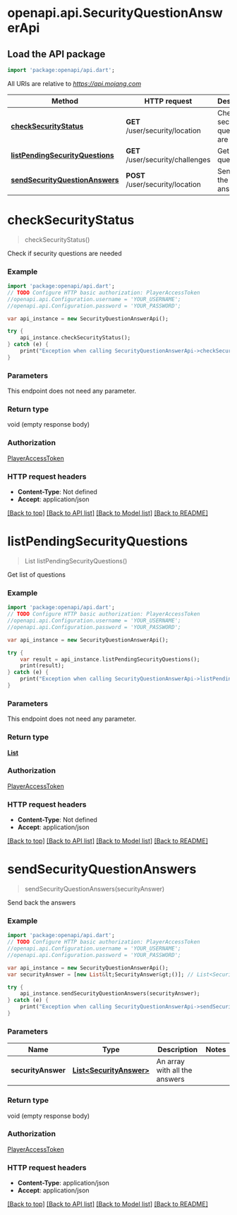 # openapi.api.SecurityQuestionAnswerApi

## Load the API package
```dart
import 'package:openapi/api.dart';
```

All URIs are relative to *https://api.mojang.com*

Method | HTTP request | Description
------------- | ------------- | -------------
[**checkSecurityStatus**](SecurityQuestionAnswerApi.md#checkSecurityStatus) | **GET** /user/security/location | Check if security questions are needed
[**listPendingSecurityQuestions**](SecurityQuestionAnswerApi.md#listPendingSecurityQuestions) | **GET** /user/security/challenges | Get list of questions
[**sendSecurityQuestionAnswers**](SecurityQuestionAnswerApi.md#sendSecurityQuestionAnswers) | **POST** /user/security/location | Send back the answers


# **checkSecurityStatus**
> checkSecurityStatus()

Check if security questions are needed

### Example 
```dart
import 'package:openapi/api.dart';
// TODO Configure HTTP basic authorization: PlayerAccessToken
//openapi.api.Configuration.username = 'YOUR_USERNAME';
//openapi.api.Configuration.password = 'YOUR_PASSWORD';

var api_instance = new SecurityQuestionAnswerApi();

try { 
    api_instance.checkSecurityStatus();
} catch (e) {
    print("Exception when calling SecurityQuestionAnswerApi->checkSecurityStatus: $e\n");
}
```

### Parameters
This endpoint does not need any parameter.

### Return type

void (empty response body)

### Authorization

[PlayerAccessToken](../README.md#PlayerAccessToken)

### HTTP request headers

 - **Content-Type**: Not defined
 - **Accept**: application/json

[[Back to top]](#) [[Back to API list]](../README.md#documentation-for-api-endpoints) [[Back to Model list]](../README.md#documentation-for-models) [[Back to README]](../README.md)

# **listPendingSecurityQuestions**
> List<SecurityChallenge> listPendingSecurityQuestions()

Get list of questions

### Example 
```dart
import 'package:openapi/api.dart';
// TODO Configure HTTP basic authorization: PlayerAccessToken
//openapi.api.Configuration.username = 'YOUR_USERNAME';
//openapi.api.Configuration.password = 'YOUR_PASSWORD';

var api_instance = new SecurityQuestionAnswerApi();

try { 
    var result = api_instance.listPendingSecurityQuestions();
    print(result);
} catch (e) {
    print("Exception when calling SecurityQuestionAnswerApi->listPendingSecurityQuestions: $e\n");
}
```

### Parameters
This endpoint does not need any parameter.

### Return type

[**List<SecurityChallenge>**](SecurityChallenge.md)

### Authorization

[PlayerAccessToken](../README.md#PlayerAccessToken)

### HTTP request headers

 - **Content-Type**: Not defined
 - **Accept**: application/json

[[Back to top]](#) [[Back to API list]](../README.md#documentation-for-api-endpoints) [[Back to Model list]](../README.md#documentation-for-models) [[Back to README]](../README.md)

# **sendSecurityQuestionAnswers**
> sendSecurityQuestionAnswers(securityAnswer)

Send back the answers

### Example 
```dart
import 'package:openapi/api.dart';
// TODO Configure HTTP basic authorization: PlayerAccessToken
//openapi.api.Configuration.username = 'YOUR_USERNAME';
//openapi.api.Configuration.password = 'YOUR_PASSWORD';

var api_instance = new SecurityQuestionAnswerApi();
var securityAnswer = [new List&lt;SecurityAnswer&gt;()]; // List<SecurityAnswer> | An array with all the answers

try { 
    api_instance.sendSecurityQuestionAnswers(securityAnswer);
} catch (e) {
    print("Exception when calling SecurityQuestionAnswerApi->sendSecurityQuestionAnswers: $e\n");
}
```

### Parameters

Name | Type | Description  | Notes
------------- | ------------- | ------------- | -------------
 **securityAnswer** | [**List&lt;SecurityAnswer&gt;**](List.md)| An array with all the answers | 

### Return type

void (empty response body)

### Authorization

[PlayerAccessToken](../README.md#PlayerAccessToken)

### HTTP request headers

 - **Content-Type**: application/json
 - **Accept**: application/json

[[Back to top]](#) [[Back to API list]](../README.md#documentation-for-api-endpoints) [[Back to Model list]](../README.md#documentation-for-models) [[Back to README]](../README.md)

